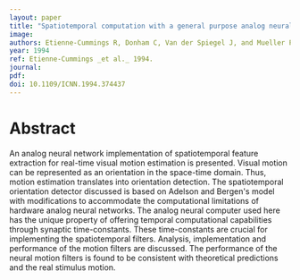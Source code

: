```yaml
---
layout: paper
title: "Spatiotemporal computation with a general purpose analog neural computer: Real-time visual motion estimation"
image:
authors: Etienne-Cummings R, Donham C, Van der Spiegel J, and Mueller P.
year: 1994
ref: Etienne-Cummings _et al._ 1994.
journal: 
pdf: 
doi: 10.1109/ICNN.1994.374437
---
```


# Abstract
An analog neural network implementation of spatiotemporal feature extraction for real-time visual motion estimation is presented. Visual motion can be represented as an orientation in the space-time domain. Thus, motion estimation translates into orientation detection. The spatiotemporal orientation detector discussed is based on Adelson and Bergen's model with modifications to accommodate the computational limitations of hardware analog neural networks. The analog neural computer used here has the unique property of offering temporal computational capabilities through synaptic time-constants. These time-constants are crucial for implementing the spatiotemporal filters. Analysis, implementation and performance of the motion filters are discussed. The performance of the neural motion filters is found to be consistent with theoretical predictions and the real stimulus motion.

